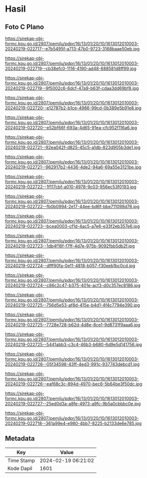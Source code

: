 # Hasil

## Foto C Plano

https://sirekap-obj-formc.kpu.go.id/2807/pemilu/pdpr/16/13/01/20/10/1613012010003-20240219-022717--e7b5495f-a713-47b0-9723-3168baae50eb.jpg

https://sirekap-obj-formc.kpu.go.id/2807/pemilu/pdpr/16/13/01/20/10/1613012010003-20240219-022719--cb38efc0-1116-4190-ad48-688581d8ff99.jpg

https://sirekap-obj-formc.kpu.go.id/2807/pemilu/pdpr/16/13/01/20/10/1613012010003-20240219-022719--9f5002c6-6dcf-47a9-b63f-cdaa3dd69bf8.jpg

https://sirekap-obj-formc.kpu.go.id/2807/pemilu/pdpr/16/13/01/20/10/1613012010003-20240219-022720--e12787b2-b1ce-4966-99cd-0b389e5b91e8.jpg

https://sirekap-obj-formc.kpu.go.id/2807/pemilu/pdpr/16/13/01/20/10/1613012010003-20240219-022720--e52bf66f-693a-4d65-91ea-cfc952f116a6.jpg

https://sirekap-obj-formc.kpu.go.id/2807/pemilu/pdpr/16/13/01/20/10/1613012010003-20240219-022721--92ea042f-d825-45c5-a1db-823d905b3de1.jpg

https://sirekap-obj-formc.kpu.go.id/2807/pemilu/pdpr/16/13/01/20/10/1613012010003-20240219-022721--962917b2-4436-4de2-94a6-69a55e3121be.jpg

https://sirekap-obj-formc.kpu.go.id/2807/pemilu/pdpr/16/13/01/20/10/1613012010003-20240219-022722--1f117cbf-a010-4978-9c03-956ec53f0193.jpg

https://sirekap-obj-formc.kpu.go.id/2807/pemilu/pdpr/16/13/01/20/10/1613012010003-20240219-022722--fb0b0994-2e17-44ee-bd6f-bbe711098d76.jpg

https://sirekap-obj-formc.kpu.go.id/2807/pemilu/pdpr/16/13/01/20/10/1613012010003-20240219-022723--bcea0003-cf1d-4ac5-a7e6-e33f2eb357e6.jpg

https://sirekap-obj-formc.kpu.go.id/2807/pemilu/pdpr/16/13/01/20/10/1613012010003-20240219-022723--1db4f16f-f7ff-4d7e-975b-9092fbb5db2f.jpg

https://sirekap-obj-formc.kpu.go.id/2807/pemilu/pdpr/16/13/01/20/10/1613012010003-20240219-022724--dfff90fa-0e11-4818-b057-f30eeb1bc0cd.jpg

https://sirekap-obj-formc.kpu.go.id/2807/pemilu/pdpr/16/13/01/20/10/1613012010003-20240219-022724--c86c2c47-b375-401e-acf3-d0c357ec8186.jpg

https://sirekap-obj-formc.kpu.go.id/2807/pemilu/pdpr/16/13/01/20/10/1613012010003-20240219-022725--756d5e53-af8d-415e-b4d1-4f4c7794e390.jpg

https://sirekap-obj-formc.kpu.go.id/2807/pemilu/pdpr/16/13/01/20/10/1613012010003-20240219-022725--7728e728-b62d-4d8e-8ce1-9d8731f9aaa6.jpg

https://sirekap-obj-formc.kpu.go.id/2807/pemilu/pdpr/16/13/01/20/10/1613012010003-20240219-022725--5441abb3-c3c4-46b3-b680-6d9e5d141756.jpg

https://sirekap-obj-formc.kpu.go.id/2807/pemilu/pdpr/16/13/01/20/10/1613012010003-20240219-022726--05f34598-43ff-4ed3-991c-937743debcd1.jpg

https://sirekap-obj-formc.kpu.go.id/2807/pemilu/pdpr/16/13/01/20/10/1613012010003-20240219-022726--eaf68c3c-894d-4970-bec6-5b64be3f50dc.jpg

https://sirekap-obj-formc.kpu.go.id/2807/pemilu/pdpr/16/13/01/20/10/1613012010003-20240219-022727--25ed0d3a-a8fe-4973-a9fc-9b5a0cbbbc0e.jpg

https://sirekap-obj-formc.kpu.go.id/2807/pemilu/pdpr/16/13/01/20/10/1613012010003-20240219-022718--361a99e4-e980-4bb7-8225-b2133de6e785.jpg


## Metadata

| Key        | Value               |
| ---------- | ------------------- |
| Time Stamp | 2024-02-19 06:21:02 |
| Kode Dapil | 1601                |



